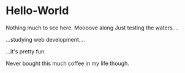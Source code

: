 # Hello-World
Nothing much to see here. Moooove along 
Just testing the waters....

...studying web development....

...it's pretty fun.

Never bought this much coffee in my life though. 
